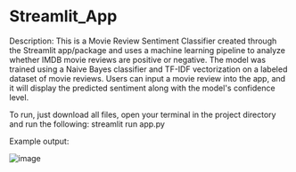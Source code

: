 # Streamlit_App

Description: This is a Movie Review Sentiment Classifier created through the Streamlit app/package and uses a machine learning pipeline to analyze whether IMDB movie reviews are positive or negative. The model was trained using a Naive Bayes classifier and TF-IDF vectorization on a labeled dataset of movie reviews. Users can input a movie review into the app, and it will display the predicted sentiment along with the model's confidence level. 

To run, just download all files, open your terminal in the project directory and run the following: streamlit run app.py

Example output:

![image](https://github.com/user-attachments/assets/2bd7dddc-b8f0-4fc5-80d7-fc3af1dc0fd6)

